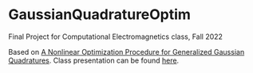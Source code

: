 # GaussianQuadratureOptim
Final Project for Computational Electromagnetics class, Fall 2022

Based on [A Nonlinear Optimization Procedure for Generalized Gaussian Quadratures](https://doi.org/10.1137/080737046).
Class presentation can be found [here](https://docs.google.com/presentation/d/1qR0l_blkw2JO9N2gB4ss-uFUC7NUiJgpm9r9biscx1A/edit?pli=1#slide=id.p).
